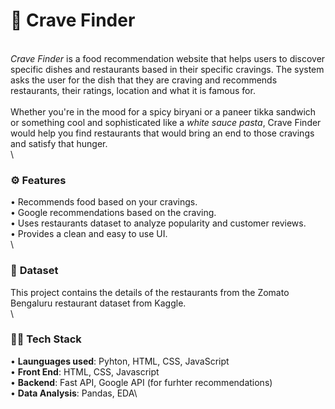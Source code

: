 # 🍰 **Crave Finder**
\
_Crave Finder_ is a food recommendation website that helps users to discover specific dishes and restaurants based in their specific cravings. The system asks the user for the dish that they are craving and recommends restaurants, their ratings, location and what it is famous for.\
\
Whether you're in the mood for a spicy biryani or a paneer tikka sandwich or something cool and sophisticated like a _white sauce pasta_, Crave Finder would help you find restaurants that would bring an end to those cravings and satisfy that hunger.\
\
### ⚙️ **Features**
• Recommends food based on your cravings.\
• Google recommendations based on the craving.\
• Uses restaurants dataset to analyze popularity and customer reviews.\
• Provides a clean and easy to use UI.\
\
### 📂 **Dataset**
This project contains the details of the restaurants from the Zomato Bengaluru restaurant dataset from Kaggle.\
\
### 👨‍💻 **Tech Stack**
• **Launguages used**: Pyhton, HTML, CSS, JavaScript\
• **Front End**: HTML, CSS, Javascript\
• **Backend**: Fast API, Google API (for furhter recommendations)\
• **Data Analysis**: Pandas, EDA\
